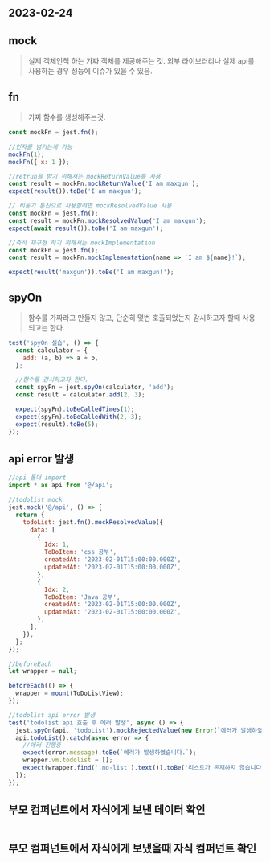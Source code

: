 ## 2023-02-24

## mock

> 실제 객체인척 하는 가짜 객체를 제공해주는 것. 외부 라이브러리나 실제 api를 사용하는 경우 성능에 이슈가 있을 수 있음.

## fn

> 가짜 함수를 생성해주는것.

```javascript
const mockFn = jest.fn();

//인자를 넘기는게 가능
mockFn(1);
mockFn({ x: 1 });

//retrun을 받기 위해서는 mockReturnValue를 사용
const result = mockFn.mockReturnValue('I am maxgun');
expect(result()).toBe('I am maxgun');

// 비동기 통신으로 사용할려면 mockResolvedValue 사용
const mockFn = jest.fn();
const result = mockFn.mockResolvedValue('I am maxgun');
expect(await result()).toBe('I am maxgun');

//즉석 재구현 하기 위해서는 mockImplementation
const mockFn = jest.fn();
const result = mockFn.mockImplementation(name => `I am ${name}!`);

expect(result('maxgun')).toBe('I am maxgun!');
```

## spyOn

> 함수를 가짜라고 만들지 않고, 단순히 몇번 호출되었는지 감시하고자 할때 사용되고는 한다.

```javascript
test('spyOn 실습', () => {
  const calculator = {
    add: (a, b) => a + b,
  };

  //함수를 감시하고자 한다.
  const spyFn = jest.spyOn(calculator, 'add');
  const result = calculator.add(2, 3);

  expect(spyFn).toBeCalledTimes(1);
  expect(spyFn).toBeCalledWith(2, 3);
  expect(result).toBe(5);
});
```

## api error 발생

```javascript
//api 폴더 import
import * as api from '@/api';

//todolist mock
jest.mock('@/api', () => {
  return {
    todoList: jest.fn().mockResolvedValue({
      data: [
        {
          Idx: 1,
          ToDoItem: 'css 공부',
          createdAt: '2023-02-01T15:00:00.000Z',
          updatedAt: '2023-02-01T15:00:00.000Z',
        },
        {
          Idx: 2,
          ToDoItem: 'Java 공부',
          createdAt: '2023-02-01T15:00:00.000Z',
          updatedAt: '2023-02-01T15:00:00.000Z',
        },
      ],
    }),
  };
});

//beforeEach
let wrapper = null;

beforeEach(() => {
  wrapper = mount(ToDoListView);
});

//todolist api error 발생
test('todolist api 호출 후 에러 발생', async () => {
  jest.spyOn(api, 'todoList').mockRejectedValue(new Error(`에러가 발생하였습니다.`));
  api.todoList().catch(async error => {
    //에러 진행중
    expect(error.message).toBe(`에러가 발생하였습니다.`);
    wrapper.vm.todolist = [];
    expect(wrapper.find('.no-list').text()).toBe('리스트가 존재하지 않습니다.');
  });
});
```

## 부모 컴퍼넌트에서 자식에게 보낸 데이터 확인

```javascript

```

## 부모 컴퍼넌트에서 자식에게 보냈을때 자식 컴퍼넌트 확인

```javascript

```
